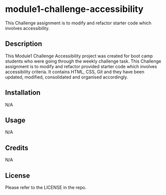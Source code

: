 # module1-challenge-accessibility

This Challenge assignment is to modify and refactor starter code which involves accessibility.

## Description 

This Module1 Challenge Accessibility project was created for boot camp students who were going through the weekly challenge task. This Challenge assignment is to modify and refactor provided starter code which involves accessibility criteria. It contains  HTML, CSS, Git and they have been updated, modified, consolidated and organised accordingly.

## Installation

N/A

## Usage 

N/A
 

## Credits

N/A

## License

Please refer to the LICENSE in the repo.